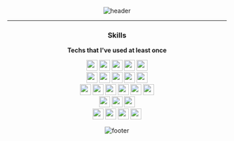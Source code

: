 <!--
![](https://workers-visitors.wlsdnr129.workers.dev/visit?username=jinwook-song)
<sup>[&larr; Try it](https://workers-visitors.wlsdnr129.workers.dev/)<sup>
-->

<div align="center">
  
![header](https://capsule-render.vercel.app/api?type=waving&color=auto&height=200&section=header&text=jhun%20github🤗&fontSize=90)

  
<hr>
<h3>Skills</h3>

<strong> Techs that I've used at least once </strong>
  
<img height='25' src="https://img.shields.io/badge/HTML-E34F26?style=flat-square&logo=HTML5&logoColor=white"/>
<img height='25' src="https://img.shields.io/badge/CSS-1572B6?style=flat-square&logo=CSS3&logoColor=white"/>
<img height='25' src="https://img.shields.io/badge/TypeScript-3178C6?style=flat-square&logo=TypeScript&logoColor=white"/>
<img height='25' src="https://img.shields.io/badge/JavaScript-F7DF1E?style=flat-square&logo=JavaScript&logoColor=white"/>
<img height='25' src="https://img.shields.io/badge/Python-3776AB?style=flat-square&logo=Python&logoColor=white"/>
<!--
<img height='25' src="https://img.shields.io/badge/Go-00ADD8?style=flat-square&logo=Go&logoColor=white"/>
-->
<br>
<img height='25' src="https://img.shields.io/badge/Pug-A86454?style=flat-square&logo=Pug&logoColor=white"/>
<img height='25' src="https://img.shields.io/badge/Sass-CC6699?style=flat-square&logo=Sass&logoColor=white"/>
<img height='25' src="https://img.shields.io/badge/styled-components-DB7093?style=flat-square&logo=styled-components CSS&logoColor=white"/>
<img height='25' src="https://img.shields.io/badge/Tailwind-06B6D4?style=flat-square&logo=Tailwind CSS&logoColor=white"/>
<!--
<img height='25' src="https://img.shields.io/badge/Semantic UI React-35BDB2?style=flat-square&logo=Semantic UI React CSS&logoColor=white"/>
-->
<img height='25' src="https://img.shields.io/badge/Framer-0055FF?style=flat-square&logo=Framer CSS&logoColor=white"/>
<br>
<img height='25' src="https://img.shields.io/badge/Node.js-339933?style=flat-square&logo=Node.js&logoColor=white"/>
<img height='25' src="https://img.shields.io/badge/Express-000000?style=flat-square&logo=Express&logoColor=white"/>
<img height='25' src="https://img.shields.io/badge/React-61DAFB?style=flat-square&logo=React&logoColor=white"/>
<img height='25' src="https://img.shields.io/badge/Next.js-000000?style=flat-square&logo=Next.js&logoColor=white"/>
<img height='25' src="https://img.shields.io/badge/NestJs-E0234E?style=flat-square&logo=NestJs&logoColor=white"/>
<img height='25' src="https://img.shields.io/badge/Socket.io-010101?style=flat-square&logo=Socket.io&logoColor=white"/>
<!--
<img height='25' src="https://img.shields.io/badge/WebRTC-333333?style=flat-square&logo=WebRTC&logoColor=white"/>
-->
<br>
<!--
<img height='25' src="https://img.shields.io/badge/Redux-764ABC?style=flat-square&logo=Redux&logoColor=white"/>
<img height='25' src="https://img.shields.io/badge/Graphql-E10098?style=flat-square&logo=Graphql&logoColor=white"/>
<img height='25' src="https://img.shields.io/badge/Apollo-311C87?style=flat-square&logo=Apollo GraphQL&logoColor=white"/>
<img height='25' src="https://img.shields.io/badge/Jest-C21325?style=flat-square&logo=Jest&logoColor=white"/>
<img height='25' src="https://img.shields.io/badge/Gulp-CF4647?style=flat-square&logo=Gulp&logoColor=white"/>
<img height='25' src="https://img.shields.io/badge/Webpack-8DD6F9?style=flat-square&logo=Webpack&logoColor=white"/>
<br>
-->

<!--
<img height='25' src="https://img.shields.io/badge/AWS-232F3E?style=flat-square&logo=Amazon AWS&logoColor=white"/>
-->
<img height='25' src="https://img.shields.io/badge/MongoDB-47A248?style=flat-square&logo=MongoDB&logoColor=white"/>
<img height='25' src="https://img.shields.io/badge/MySQL-4479A1?style=flat-square&logo=MySQL&logoColor=white"/>
<img height='25' src="https://img.shields.io/badge/PostgreSQL-4169E1?style=flat-square&logo=PostgreSQL&logoColor=white"/>
<br>

<img height='25' src="https://img.shields.io/badge/Git-F05032?style=flat-square&logo=Git&logoColor=white"/>
<!--
<img height='25' src="https://img.shields.io/badge/Docker-2496ED?style=flat-square&logo=Docker&logoColor=white"/>
<img height='25' src="https://img.shields.io/badge/Firebase-FFCA28?style=flat-square&logo=Firebase&logoColor=white"/>
-->
<img height='25' src="https://img.shields.io/badge/Netlify-00C7B7?style=flat-square&logo=Netlify&logoColor=white"/>
<img height='25' src="https://img.shields.io/badge/Heroku-430098?style=flat-square&logo=Heroku&logoColor=white"/>
<img height='25' src="https://img.shields.io/badge/Vercel-000000?style=flat-square&logo=Vercel&logoColor=white"/>
<br>
  
![footer](https://capsule-render.vercel.app/api?type=waving&color=auto&height=100&section=footer)
</div>





